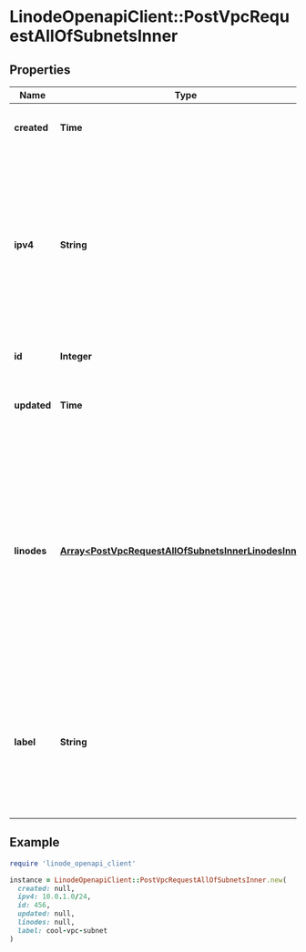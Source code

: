 # LinodeOpenapiClient::PostVpcRequestAllOfSubnetsInner

## Properties

| Name | Type | Description | Notes |
| ---- | ---- | ----------- | ----- |
| **created** | **Time** | __Filterable__, __Read-only__ The date-time of VPC Subnet creation. | [optional][readonly] |
| **ipv4** | **String** | IPv4 range in CIDR canonical form.  - The range must belong to a private address space as defined in [RFC1918](https://datatracker.ietf.org/doc/html/rfc1918). - Allowed prefix lengths: 1-29. - The range must not overlap with 192.168.128.0/17. - The range must not overlap with other Subnets on the same VPC. | [optional] |
| **id** | **Integer** | __Filterable__, __Read-only__ The unique ID of the VPC Subnet. | [optional][readonly] |
| **updated** | **Time** | __Filterable__, __Read-only__ The date-time of the most recent VPC Subnet update. | [optional][readonly] |
| **linodes** | [**Array&lt;PostVpcRequestAllOfSubnetsInnerLinodesInner&gt;**](PostVpcRequestAllOfSubnetsInnerLinodesInner.md) | __Read-only__ An array of Linode IDs assigned to the VPC Subnet.  A Linode is assigned to a VPC Subnet if it has a Configuration Profile with a &#x60;vpc&#x60; purpose interface with the subnet&#39;s &#x60;subnet_id&#x60;. Even if the Configuration Profile is not active, meaning the Linode does not have access to the Subnet, the Linode still appears in this array. | [optional][readonly] |
| **label** | **String** | __Filterable__ The VPC Subnet&#39;s label, for display purposes only.  - Must be unique among the VPC&#39;s Subnets. - Can only contain ASCII letters, numbers, and hyphens (&#x60;-&#x60;). You can&#39;t use two consecutive hyphens (&#x60;--&#x60;). | [optional] |

## Example

```ruby
require 'linode_openapi_client'

instance = LinodeOpenapiClient::PostVpcRequestAllOfSubnetsInner.new(
  created: null,
  ipv4: 10.0.1.0/24,
  id: 456,
  updated: null,
  linodes: null,
  label: cool-vpc-subnet
)
```

